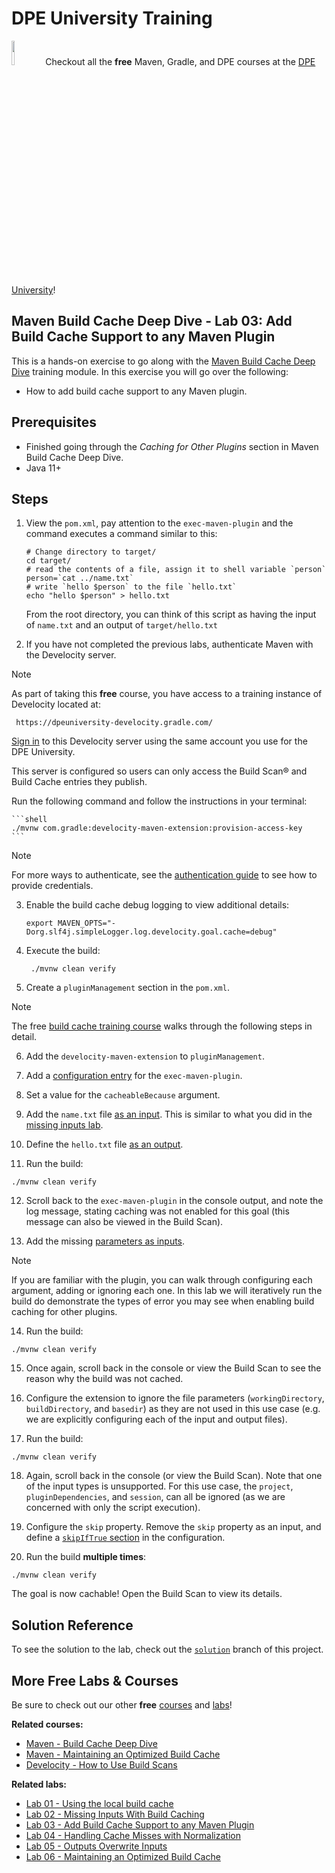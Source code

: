 # DPE University Training

[<img width="10%" height="10%" src="https://user-images.githubusercontent.com/120980/174325546-8558160b-7f16-42cb-af0f-511849f22ebc.png">](https://dpeuniversity.gradle.com/)
Checkout all the **free** Maven, Gradle, and DPE courses at the [DPE University][dpe-university]!

## Maven Build Cache Deep Dive - Lab 03: Add Build Cache Support to any Maven Plugin

This is a hands-on exercise to go along with the [Maven Build Cache Deep Dive][course-url] training module. In this exercise you will go over the following:

- How to add build cache support to any Maven plugin.


## Prerequisites

- Finished going through the _Caching for Other Plugins_ section in Maven Build Cache Deep Dive.
- Java 11+

Steps
-----

1. View the `pom.xml`, pay attention to the `exec-maven-plugin` and the command executes a command similar to this:
   
   ```shell
   # Change directory to target/
   cd target/
   # read the contents of a file, assign it to shell variable `person`
   person=`cat ../name.txt`
   # write `hello $person` to the file `hello.txt`
   echo "hello $person" > hello.txt
   ```

   From the root directory, you can think of this script as having the input of `name.txt` and an output of `target/hello.txt`

2. If you have not completed the previous labs, authenticate Maven with the Develocity server.

> [!NOTE]
> As part of taking this **free** course, you have access to a training instance of Develocity located at:
> ```
>  https://dpeuniversity-develocity.gradle.com/
>  ```
> [Sign in][develocity-url] to this Develocity server using the same account you use for the DPE University.
>
> This server is configured so users can only access the Build Scan® and Build Cache entries they publish.

   Run the following command and follow the instructions in your terminal:

    ```shell
    ./mvnw com.gradle:develocity-maven-extension:provision-access-key
    ```
> [!NOTE]
> For more ways to authenticate, see the [authentication guide](https://docs.gradle.com/enterprise/maven-extension/#authenticating_with_gradle_enterprise) to see how to provide credentials.

3. Enable the build cache debug logging to view additional details:

   ```shell
   export MAVEN_OPTS="-Dorg.slf4j.simpleLogger.log.develocity.goal.cache=debug"
   ```

4. Execute the build:

   ```shell
    ./mvnw clean verify
    ```

5. Create a `pluginManagement` section in the `pom.xml`.

> [!NOTE]
> The free [build cache training course][course-url] walks through the following steps in detail.
 
6. Add the `develocity-maven-extension` to `pluginManagement`.

7. Add a [configuration entry](https://docs.gradle.com/enterprise/maven-extension/#making_other_goals_cacheable) for the `exec-maven-plugin`.

8. Set a value for the `cacheableBecause` argument.

9. Add the `name.txt` file [as an input](https://docs.gradle.com/enterprise/maven-extension/#declaring_additional_inputs). This is similar to what you did in the [missing inputs lab][missing-inputs-lab].

10. Define the `hello.txt` file [as an output](https://docs.gradle.com/enterprise/maven-extension/#declaring_additional_outputs).

11. Run the build:

   ```shell
   ./mvnw clean verify
   ```
   
12. Scroll back to the `exec-maven-plugin` in the console output, and note the log message, stating caching was not enabled for this goal (this message can also be viewed in the Build Scan).

13. Add the missing [parameters as inputs](https://docs.gradle.com/enterprise/maven-extension/#making_other_goals_cacheable).
    
> [!NOTE]
> If you are familiar with the plugin, you can walk through configuring each argument, adding or ignoring each one.
> In this lab we will iteratively run the build do demonstrate the types of error you may see when enabling build caching for other plugins.  

14. Run the build:

   ```shell
   ./mvnw clean verify
   ```

15. Once again, scroll back in the console or view the Build Scan to see the reason why the build was not cached.

16. Configure the extension to ignore the file parameters (`workingDirectory`, `buildDirectory`, and `basedir`) as they are not used in this use case (e.g. we are explicitly configuring each of the input and output files).

17. Run the build:

   ```shell
   ./mvnw clean verify
   ```

18. Again, scroll back in the console (or view the Build Scan).
    Note that one of the input types is unsupported. For this use case, the `project`, `pluginDependencies`, and `session`, can all be ignored (as we are concerned with only the script execution).

19. Configure the `skip` property.
   Remove the `skip` property as an input, and define a [`skipIfTrue` section](https://docs.gradle.com/enterprise/maven-extension/#conditionally_skipping_goal_execution) in the configuration.

20. Run the build **multiple times**:

   ```shell
   ./mvnw clean verify
   ```

The goal is now cachable! Open the Build Scan to view its details.

## Solution Reference

To see the solution to the lab, check out the [`solution`](https://github.com/gradle/caching-any-plugin-maven-build-cache-lab/commit/solution) branch of this project.

## More Free Labs & Courses

Be sure to check out our other **free** [courses][dpe-university] and [labs](https://github.com/gradle?q=dpe-university)!

**Related courses:**
- [Maven - Build Cache Deep Dive][course-url]
- [Maven - Maintaining an Optimized Build Cache](https://dpeuniversity.gradle.com/c/42cf9d626302011526c4a0536b26af929b5bef58)
- [Develocity - How to Use Build Scans](https://dpeuniversity.gradle.com/c/0b0b3e4a8d21709ff39074e9962eee6ca4276dc1)

**Related labs:**
- [Lab 01 - Using the local build cache](https://github.com/gradle/getting-started-maven-build-cache-lab)
- [Lab 02 - Missing Inputs With Build Caching](https://github.com/gradle/missing-inputs-maven-build-cache-lab)
- [Lab 03 - Add Build Cache Support to any Maven Plugin](https://github.com/gradle/caching-any-plugin-maven-build-cache-lab)
- [Lab 04 - Handling Cache Misses with Normalization](https://github.com/gradle/cache-misses-maven-build-cache-lab)
- [Lab 05 - Outputs Overwrite Inputs](https://github.com/gradle/outputs-overwrite-inputs-maven-build-cache-lab)
- [Lab 06 - Maintaining an Optimized Build Cache](https://github.com/gradle/maintaining-optimized-cache-maven-build-cache-lab)

[course-url]: https://dpeuniversity.gradle.com/c/47262fea1e74b719afb590d8cb3f8280bf2af732
[dpe-university]: https://dpeuniversity.gradle.com/
[develocity-url]: https://dpeuniversity-develocity.gradle.com/
[missing-inputs-lab]: https://github.com/gradle/dpeuni-maven-build-cache-deep-dive-missing-inputs